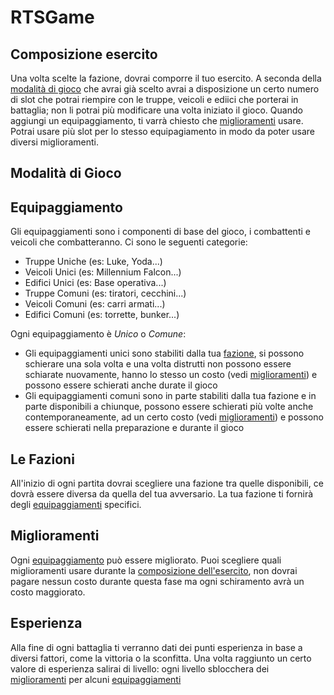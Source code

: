 # RTSGame

## Composizione esercito

Una volta scelte la fazione, dovrai comporre il tuo esercito. A seconda della [modalità di gioco](#modalità-di-gioco) che avrai già scelto avrai a disposizione un certo numero di slot che potrai riempire con le truppe, veicoli e ediici che porterai in battaglia; non li potrai più modificare una volta iniziato il gioco. Quando aggiungi un equipaggiamento, ti varrà chiesto che [miglioramenti](#miglioramenti) usare. Potrai usare più slot per lo stesso equipagiamento in modo da poter usare diversi miglioramenti. 

## Modalità di Gioco

## Equipaggiamento

Gli equipaggiamenti sono i componenti di base del gioco, i combattenti e veicoli che combatteranno. Ci sono le seguenti categorie:

- Truppe Uniche (es: Luke, Yoda...)
- Veicoli Unici (es: Millennium Falcon...)
- Edifici Unici (es: Base operativa...)
- Truppe Comuni (es: tiratori, cecchini...)
- Veicoli Comuni (es: carri armati...)
- Edifici Comuni (es: torrette, bunker...)

Ogni equipaggiamento è _Unico_ o _Comune_: 
- Gli equipaggiamenti unici sono stabiliti dalla tua [fazione](#Le-Fazioni), si possono schierare una sola volta e una volta distrutti non possono essere schiarate nuovamente, hanno lo stesso un costo (vedi [miglioramenti](#miglioramenti)) e possono essere schierati anche durate il gioco
- Gli equipaggiamenti comuni sono in parte stabiliti dalla tua fazione e in parte disponibili a chiunque, possono essere schierati più volte anche contemporaneamente, ad un certo costo (vedi [miglioramenti](#miglioramenti)) e possono essere schierati nella preparazione e durante il gioco


## Le Fazioni

All'inizio di ogni partita dovrai scegliere una fazione tra quelle disponibili, ce dovrà essere diversa da quella del tua avversario. La tua fazione ti fornirà degli [equipaggiamenti](#equipaggiamento) specifici.

## Miglioramenti

Ogni [equipaggiamento](#equipaggiamento) può essere migliorato. Puoi scegliere quali miglioramenti  usare durante la [composizione dell'esercito](#composizione-esercito), non dovrai pagare nessun costo durante questa fase ma ogni schiramento avrà un costo maggiorato.

## Esperienza

Alla fine di ogni battaglia ti verranno dati dei punti esperienza in base a diversi fattori, come la vittoria o la sconfitta. Una volta raggiunto un certo valore di esperienza salirai di livello: ogni livello sblocchera dei [miglioramenti](#miglioramenti) per alcuni [equipaggiamenti](#equipaggiamento)